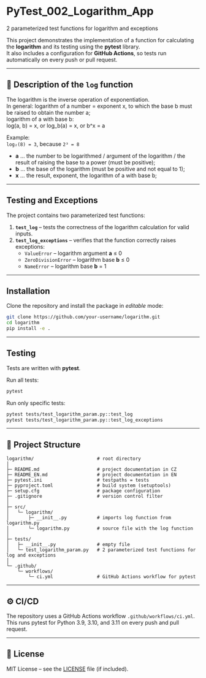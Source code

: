 # PyTest_002_Logarithm_App
2 parameterized test functions for logarithm and exceptions

This project demonstrates the implementation of a function for calculating the **logarithm** and its testing using the **pytest** library.  
It also includes a configuration for **GitHub Actions**, so tests run automatically on every push or pull request.

---

## 📘 Description of the `log` function

The logarithm is the inverse operation of exponentiation.  
In general:
logarithm of a number = exponent x, to which the base b must be raised to obtain the number a;  
logarithm of a with base b:  
log(a, b) = x, or log_b(a) = x, or b^x = a  

Example:  
`log₂(8) = 3`, because `2³ = 8`

- **a** … the number to be logarithmed / argument of the logarithm / the result of raising the base to a power (must be positive);  
- **b** … the base of the logarithm (must be positive and not equal to 1);  
- **x** … the result, exponent, the logarithm of a with base b;  

---

## Testing and Exceptions

The project contains two parameterized test functions:

1. **`test_log`** – tests the correctness of the logarithm calculation for valid inputs.  
2. **`test_log_exceptions`** – verifies that the function correctly raises exceptions:  
   - `ValueError` – logarithm argument **a** ≤ 0  
   - `ZeroDivisionError` – logarithm base **b** ≤ 0  
   - `NameError` – logarithm base **b** = 1  

---

## Installation

Clone the repository and install the package in *editable* mode:

```bash
git clone https://github.com/your-username/logarithm.git
cd logarithm
pip install -e .
```

---

## Testing

Tests are written with **pytest**.

Run all tests:

```bash
pytest
```

Run only specific tests:

```bash
pytest tests/test_logarithm_param.py::test_log
pytest tests/test_logarithm_param.py::test_log_exceptions
```

---

## 📂 Project Structure

```
logarithm/                       # root directory
│
├─ README.md                     # project documentation in CZ
├─ README_EN.md                  # project documentation in EN
├─ pytest.ini                    # testpaths = tests
├─ pyproject.toml                # build system (setuptools)
├─ setup.cfg                     # package configuration
├─ .gitignore                    # version control filter
│
├─ src/
│   └─ logarithm/
│       ├─ __init__.py           # imports log function from logarithm.py
│       └─ logarithm.py          # source file with the log function
│
├─ tests/
│   ├─ __init__.py               # empty file
│   └─ test_logarithm_param.py   # 2 parameterized test functions for log and exceptions
│
└─ .github/
    └─ workflows/
        └─ ci.yml                # GitHub Actions workflow for pytest
```

---

## ⚙️ CI/CD

The repository uses a GitHub Actions workflow `.github/workflows/ci.yml`.  
This runs pytest for Python 3.9, 3.10, and 3.11 on every push and pull request.

---

## 📝 License

MIT License – see the [LICENSE](LICENSE) file (if included).
